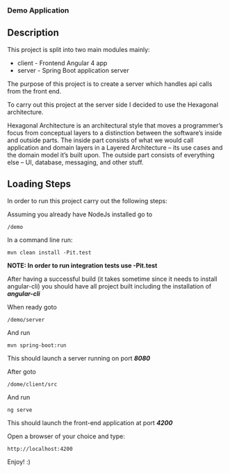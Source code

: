 ### Demo Application

## Description

This project is split into two main modules mainly:

* client - Frontend Angular 4 app
* server - Spring Boot application server

The purpose of this project is to create a server which handles api calls from the front end.

To carry out this project at the server side I decided to use the Hexagonal architecture.

Hexagonal Architecture is an architectural style that moves a programmer’s focus from conceptual layers to a distinction between the software’s inside and outside parts. The inside part consists of what we would call application and domain layers in a Layered Architecture – its use cases and the domain model it’s built upon. The outside part consists of everything else – UI, database, messaging, and other stuff.

## Loading Steps

In order to run this project carry out the following steps:

Assuming you already have NodeJs installed go to

```
/demo
```

In a command line run:

```
mvn clean install -Pit.test
```

**NOTE: In order to run integration tests use -Pit.test**


After having a successful build (it takes sometime since it needs to install angular-cli) you should have all project built including the installation of ***angular-cli***

When ready goto

```
/demo/server
```

And run

```
mvn spring-boot:run
```

This should launch a server running on port ***8080***

After goto

```
/dome/client/src
```

And run

```
ng serve
```

This should launch the front-end application at port ***4200***

Open a browser of your choice and type:

```
http://localhost:4200
```

Enjoy! :)
